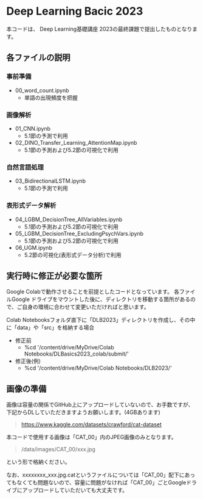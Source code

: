 # Deep Learning Bacic 2023
 


本コードは、
Deep Learning基礎講座 2023の最終課題で提出したものとなります。

## 各ファイルの説明

### 事前準備
- 00_word_count.ipynb
    - 単語の出現頻度を把握

### 画像解析
- 01_CNN.ipynb
    - 5.1節の予測で利用
- 02_DINO_Transfer_Learning_AttentionMap.ipynb
    - 5.1節の予測および5.2節の可視化で利用

### 自然言語処理
- 03_BidirectionalLSTM.ipynb
    - 5.1節の予測で利用 

### 表形式データ解析
- 04_LGBM_DecisionTree_AllVariables.ipynb
    - 5.1節の予測および5.2節の可視化で利用 
- 05_LGBM_DecisionTree_ExcludingPsychVars.ipynb
    - 5.1節の予測および5.2節の可視化で利用
- 06_UGM.ipynb
    - 5.2節の可視化(表形式データ分析)で利用



## 実行時に修正が必要な箇所
Google Colabで動作させることを前提としたコードとなっています。
各ファイルGoogle ドライブをマウントした後に、ディレクトリを移動する箇所があるので、ご自身の環境に合わせて変更いただければと思います。

Colab Notebooksフォルダ直下に「DLB2023」ディレクトリを作成し、その中に「data」や「src」を格納する場合
- 修正前
    - %cd '/content/drive/MyDrive/Colab Notebooks/DLBasics2023_colab/submit/'
- 修正後(例)
    - %cd '/content/drive/MyDrive/Colab Notebooks/DLB2023/'


## 画像の準備
画像は容量の関係でGitHub上にアップロードしていないので、お手数ですが、下記からDLしていただきますようお願いします。(4GBあります)
> https://www.kaggle.com/datasets/crawford/cat-dataset


本コードで使用する画像は「CAT_00」内のJPEG画像のみとなります。

> /data/images/CAT_00/xxx.jpg

という形で格納ください。

なお、xxxxxxxx_xxx.jpg.catというファイルについては「CAT_00」配下にあってもなくても問題ないので、容量に問題がなければ「CAT_00」ごとGoogleドライブにアップロードしていただいても大丈夫です。
